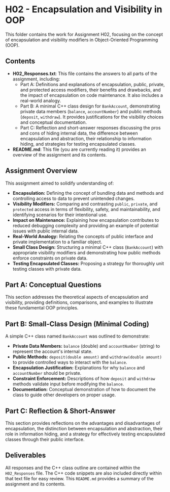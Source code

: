 # H02 - Encapsulation and Visibility in OOP

This folder contains the work for Assignment H02, focusing on the concept of encapsulation and visibility modifiers in Object-Oriented Programming (OOP).

## Contents

* **H02\_Responses.txt**: This file contains the answers to all parts of the assignment, including:
    * Part A: Definitions and explanations of encapsulation, public, private, and protected access modifiers, their benefits and drawbacks, and the impact of encapsulation on code maintenance. It also includes a real-world analogy.
    * Part B: A minimal C++ class design for `BankAccount`, demonstrating private data members (`balance`, `accountNumber`) and public methods (`deposit`, `withdraw`). It provides justifications for the visibility choices and conceptual documentation.
    * Part C: Reflection and short-answer responses discussing the pros and cons of hiding internal data, the difference between encapsulation and abstraction, their relationship to information hiding, and strategies for testing encapsulated classes.
* **README.md**: This file (you are currently reading it) provides an overview of the assignment and its contents.

## Assignment Overview

This assignment aimed to solidify understanding of:

* **Encapsulation:** Defining the concept of bundling data and methods and controlling access to data to prevent unintended changes.
* **Visibility Modifiers:** Comparing and contrasting `public`, `private`, and `protected` access in terms of flexibility, safety, and maintainability, and identifying scenarios for their intentional use.
* **Impact on Maintenance:** Explaining how encapsulation contributes to reduced debugging complexity and providing an example of potential issues with public internal data.
* **Real-World Analogy:** Relating the concepts of public interface and private implementation to a familiar object.
* **Small Class Design:** Structuring a minimal C++ class (`BankAccount`) with appropriate visibility modifiers and demonstrating how public methods enforce constraints on private data.
* **Testing Encapsulated Classes:** Proposing a strategy for thoroughly unit testing classes with private data.

## Part A: Conceptual Questions

This section addresses the theoretical aspects of encapsulation and visibility, providing definitions, comparisons, and examples to illustrate these fundamental OOP principles.

## Part B: Small-Class Design (Minimal Coding)

A simple C++ class named `BankAccount` was outlined to demonstrate:

* **Private Data Members:** `balance` (double) and `accountNumber` (string) to represent the account's internal state.
* **Public Methods:** `deposit(double amount)` and `withdraw(double amount)` to provide controlled ways to interact with the `balance`.
* **Encapsulation Justification:** Explanations for why `balance` and `accountNumber` should be private.
* **Constraint Enforcement:** Descriptions of how `deposit` and `withdraw` methods validate input before modifying the `balance`.
* **Documentation:** Conceptual demonstration of how to document the class to guide other developers on proper usage.

## Part C: Reflection & Short-Answer

This section provides reflections on the advantages and disadvantages of encapsulation, the distinction between encapsulation and abstraction, their role in information hiding, and a strategy for effectively testing encapsulated classes through their public interface.

## Deliverables

All responses and the C++ class outline are contained within the `H02_Responses` file. The C++ code snippets are also included directly within that text file for easy review. This `README.md` provides a summary of the assignment and its contents.
